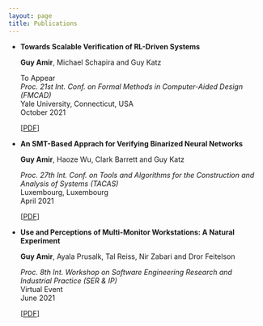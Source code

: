 ```yaml
---
layout: page
title: Publications
---
```

-  **Towards Scalable Verification of RL-Driven Systems**

   **Guy Amir**, Michael Schapira and Guy Katz
 
   To Appear <br>
   _Proc. 21st Int. Conf. on Formal Methods in Computer-Aided Design (FMCAD)_ <br>
   Yale University, Connecticut, USA <br>
   October 2021 <br>
   
   [[PDF]](https://arxiv.org/pdf/2105.11931)



-  **An SMT-Based Apprach for Verifying Binarized Neural Networks**

   **Guy Amir**, Haoze Wu, Clark Barrett and Guy Katz

   _Proc. 27th Int. Conf. on Tools and Algorithms for the Construction and Analysis of
   Systems (TACAS)_ <br>
   Luxembourg, Luxembourg <br>
   April 2021 <br>
   
   [[PDF]](https://827193a1-9da3-43a4-95c8-2d597121b1ef.filesusr.com/ugd/e8497d_33aa3f89cb494f25a06310e283435ff2.pdf)





-  **Use and Perceptions of Multi-Monitor Workstations: A Natural Experiment**

   **Guy Amir**, Ayala Prusalk, Tal Reiss, Nir Zabari and Dror Feitelson

   _Proc. 8th Int. Workshop on Software Engineering Research and Industrial 
   Practice (SER & IP)_ <br>
   Virtual Event <br>
   June 2021 <br>
   
   [[PDF]](https://arxiv.org/pdf/2103.13198.pdf)


